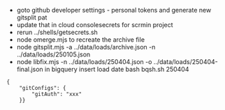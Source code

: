 - goto github developer settings - personal tokens and generate new gitsplit pat
- update that in cloud consolesecrets for scrmin project 
- rerun ../shells/getsecrets.sh
- node omerge.mjs to recreate the archive file
- node gitsplit.mjs -a ../data/loads/archive.json -n ../data/loads/250105.json
- node libfix.mjs  -n ../data/loads/250404.json -o ../data/loads/250404-final.json
in bigquery insert load date
bash bqsh.sh 250404

````
{
    "gitConfigs": {
        "gitAuth": "xxx"
    }}
````

